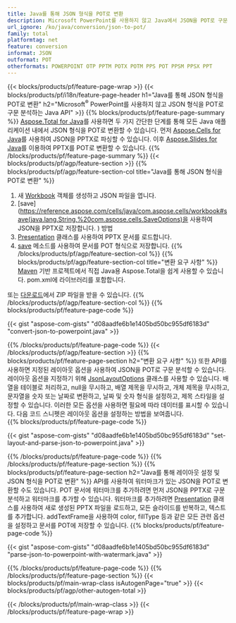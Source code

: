 ```yaml
---
title: Java를 통해 JSON 형식을 POT로 변환
description: Microsoft PowerPoint를 사용하지 않고 Java에서 JSON을 POT로 구문 분석
url_ignore: /ko/java/conversion/json-to-pot/
family: total
platformtag: net
feature: conversion
informat: JSON
outformat: POT
otherformats: POWERPOINT OTP PPTM POTX POTM PPS POT PPSM PPSX PPT
---
```

{{< blocks/products/pf/feature-page-wrap >}}
{{< blocks/products/pf/i18n/feature-page-header h1="Java를 통해 JSON 형식을 POT로 변환" h2="Microsoft<sup>&reg;</sup> PowerPoint를 사용하지 않고 JSON 형식을 POT로 구문 분석하는 Java API" >}}
{{% blocks/products/pf/feature-page-summary %}}
[Aspose.Total for Java](https://products.aspose.com/total/java/)를 사용하면 두 가지 간단한 단계를 통해 모든 Java 애플리케이션 내에서 JSON 형식을 POT로 변환할 수 있습니다. 먼저 [Aspose.Cells for Java](https://products.aspose.com/cells/java/)를 사용하여 JSON을 PPTX로 파싱할 수 있습니다. 이후 [Aspose.Slides for Java](https://products.aspose.com/slides/java/)를 이용하여 PPTX를 POT로 변환할 수 있습니다.
{{% /blocks/products/pf/feature-page-summary  %}}
{{< blocks/products/pf/agp/feature-section >}}
{{% blocks/products/pf/agp/feature-section-col title="Java를 통해 JSON 형식을 POT로 변환" %}}
1. 새 [Workbook](https://reference.aspose.com/cells/java/com.aspose.cells/Workbook) 객체를 생성하고 JSON 파일을 엽니다.
2. [save](https://reference.aspose.com/cells/java/com.aspose.cells/workbook#save(java.lang.String,%20com.aspose.cells.SaveOptions)을 사용하여 JSON을 PPTX로 저장합니다. ) 방법
3. [Presentation](https://reference.aspose.com/slides/java/com.aspose.slides/Presentation) 클래스를 사용하여 PPTX 문서를 로드합니다.
4. [save](https://reference.aspose.com/slides/java/com.aspose.slides/Presentation#save-java.lang.String-int-) 메소드를 사용하여 문서를 POT 형식으로 저장합니다.
{{% /blocks/products/pf/agp/feature-section-col %}}
{{% blocks/products/pf/agp/feature-section-col title="변환 요구 사항" %}}
[Maven](https://releases.aspose.com/total/java/) 기반 프로젝트에서 직접 Java용 Aspose.Total을 쉽게 사용할 수 있습니다. pom.xml에 라이브러리를 포함합니다.

또는 [다운로드](https://releases.aspose.com/total/java)에서 ZIP 파일을 받을 수 있습니다.
{{% /blocks/products/pf/agp/feature-section-col %}}
{{% blocks/products/pf/feature-page-code %}}

{{< gist "aspose-com-gists" "d08aadfe6b1e1405bd50bc955df6183d" "convert-json-to-powerpoint.java" >}}


{{% /blocks/products/pf/feature-page-code %}}
{{< /blocks/products/pf/agp/feature-section >}}
{{% blocks/products/pf/feature-page-section  h2="변환 요구 사항" %}}
또한 API를 사용하면 지정된 레이아웃 옵션을 사용하여 JSON을 POT로 구문 분석할 수 있습니다. 레이아웃 옵션을 지정하기 위해 [JsonLayoutOptions](https://reference.aspose.com/cells/java/com.aspose.cells/jsonlayoutoptions) 클래스를 사용할 수 있습니다. 배열을 테이블로 처리하고, null을 무시하고, 배열 제목을 무시하고, 개체 제목을 무시하고, 문자열을 숫자 또는 날짜로 변환하고, 날짜 및 숫자 형식을 설정하고, 제목 스타일을 설정할 수 있습니다. 이러한 모든 옵션을 사용하면 필요에 따라 데이터를 표시할 수 있습니다. 다음 코드 스니펫은 레이아웃 옵션을 설정하는 방법을 보여줍니다.  
{{% blocks/products/pf/feature-page-code %}}

{{< gist "aspose-com-gists" "d08aadfe6b1e1405bd50bc955df6183d" "set-layout-and-parse-json-to-powerpoint.java" >}}

{{% /blocks/products/pf/feature-page-code  %}}
{{% /blocks/products/pf/feature-page-section %}}
{{% blocks/products/pf/feature-page-section  h2="Java를 통해 레이아웃 설정 및 JSON 형식을 POT로 변환" %}}
API를 사용하여 워터마크가 있는 JSON을 POT로 변환할 수도 있습니다. POT 문서에 워터마크를 추가하려면 먼저 JSON을 PPTX로 구문 분석하고 워터마크를 추가할 수 있습니다. 워터마크를 추가하려면 [Presentation](https://reference.aspose.com/slides/java/com.aspose.slides/Presentation) 클래스를 사용하여 새로 생성된 PPTX 파일을 로드하고, 모든 슬라이드를 반복하고, 텍스트를 추가합니다. addTextFrame을 사용하여 color, fillType 등과 같은 모든 관련 옵션을 설정하고 문서를 POT에 저장할 수 있습니다. 
{{% blocks/products/pf/feature-page-code %}}

{{< gist "aspose-com-gists" "d08aadfe6b1e1405bd50bc955df6183d" "parse-json-to-powerpoint-with-watermark.java" >}}

{{% /blocks/products/pf/feature-page-code  %}}
{{% /blocks/products/pf/feature-page-section %}}
{{< blocks/products/pf/main-wrap-class isAutogenPage="true" >}}
{{< blocks/products/pf/agp/other-autogen-total >}}

{{< /blocks/products/pf/main-wrap-class >}}
{{< /blocks/products/pf/feature-page-wrap >}}